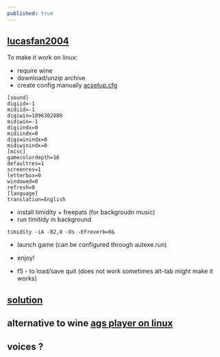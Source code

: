```yaml
---
published: true
---
```

## [lucasfan2004](http://www.adventuregamestudio.co.uk/site/games/game/401/)

To make it work on linux:
- require wine
- download/unzip archive
- create config manually [acsetup.cfg](https://appdb.winehq.org/objectManager.php?sClass=version&iId=9721)
```
[sound]
digiid=-1
midiid=-1
digiwin=1096302880
midiwin=-1
digiindx=0
midiindx=0
digiwinindx=0
midiwinindx=0
[misc]
gamecolordepth=16
defaultres=1
screenres=1
letterbox=0
windowed=0
refresh=0
[language]
translation=English
```

- install timidity + freepats (for backgroudn music)
- run timitidy in background
```
timidity -iA -B2,8 -Os -EFreverb=0&
```

- launch game (can be configured through autexe.run)

- enjoy!

- f5 - to load/save quit (does not work sometimes alt-tab might make it works)

## [solution](http://gamesolutions.efzeven.nl/maniac-mansion-deluxe-walkthrough-lucasfan2004/)

## alternative to wine [ags player on linux](https://github.com/adventuregamestudio/ags/blob/master/debian/README.md)

## voices ?
